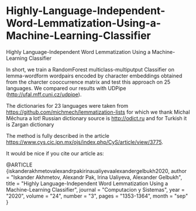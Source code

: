 # Highly-Language-Independent-Word-Lemmatization-Using-a-Machine-Learning-Classifier
Highly Language-Independent Word Lemmatization Using a Machine-Learning Classifier

In short, we train a RandomForest multiclass-multiputput Classifier on lemma-wordform wordpairs encoded by character embeddings obtained from the charcter cooccurrence matrix and test this approach on 25 languages. We compared our results with UDPipe (http://ufal.mff.cuni.cz/udpipe).

The dictionaries for 23 languages were taken from https://github.com/michmech/lemmatization-lists for which we thank Michal Měchura a lot! Russian dictionary source is http://odict.ru and for Turkish it is Zargan dictionary

The method is fully described in the article https://www.cys.cic.ipn.mx/ojs/index.php/CyS/article/view/3775.

It would be nice if you cite our article as:

@ARTICLE {iskanderakhmetovalexandrpakirinaualiyevaalexandergelbukh2020,
    author  = "Iskander Akhmetov, Alexandr Pak, Irina Ualiyeva, Alexander Gelbukh",
    title   = "Highly Language-Independent Word Lemmatization Using a Machine-Learning Classifier",
    journal = "Computacion y Sistemas",
    year    = "2020",
    volume  = "24",
    number  = "3",
    pages   = "1353-1364",
    month   = "sep"
}
